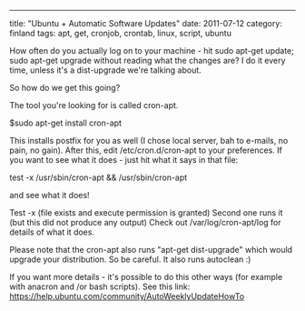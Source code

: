 ---
title: "Ubuntu + Automatic Software Updates"
date: 2011-07-12
category: finland
tags: apt, get, cronjob, crontab, linux, script, ubuntu

How often do you actually log on to your machine - hit sudo apt-get update; sudo apt-get upgrade without reading what the changes are? I do it every time, unless it's a dist-upgrade we're talking about.

So how do we get this going?

The tool you're looking for is called cron-apt.

$sudo apt-get install cron-apt

This installs postfix for you as well (I chose local server, bah to e-mails, no pain, no gain). After this, edit /etc/cron.d/cron-apt to your preferences. If you want to see what it does - just hit what it says in that file:

test -x /usr/sbin/cron-apt && /usr/sbin/cron-apt

and see what it does!

Test -x (file exists and execute permission is granted) Second one runs it (but this did not produce any output) Check out /var/log/cron-apt/log for details of what it does.

Please note that the cron-apt also runs "apt-get dist-upgrade" which would upgrade your distribution. So be careful. It also runs autoclean :)

If you want more details - it's possible to do this other ways (for example with anacron and /or bash scripts). See this link: https://help.ubuntu.com/community/AutoWeeklyUpdateHowTo
